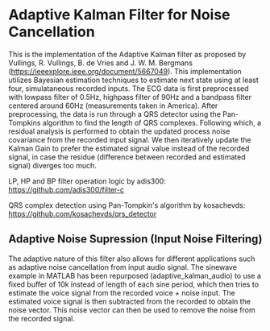 # Adaptive Kalman Filter for Noise Cancellation

This is the implementation of the Adaptive Kalman filter as proposed by Vullings, R. Vullings, B. de Vries and J. W. M. Bergmans (https://ieeexplore.ieee.org/document/5667049). This implementation utilizes Bayesian estimation techniques to estimate next state using at least four, simulataneous recorded inputs. The ECG data is first preprocessed with lowpass filter of 0.5Hz, highpass filter of 90Hz and a bandpass filter centered around 60Hz (measurements taken in America). After preprocessing, the data is run through a QRS detector using the Pan-Tompkins algorithm to find the length of QRS complexes. Following which, a residual analysis is performed to obtain the updated process noise covariance from the recorded input signal. We then iteratively update the Kalman Gain to prefer the estimated signal value instead of the recorded signal, in case the residue (difference between recorded and estimated signal) diverges too much.

LP, HP and BP filter operation logic by adis300: https://github.com/adis300/filter-c

QRS complex detection using Pan-Tompkin's algorithm by kosachevds: https://github.com/kosachevds/qrs_detector

## Adaptive Noise Supression (Input Noise Filtering)
The adaptive nature of this filter also allows for different applications such as adaptive noise cancellation from input audio signal. The sinewave example in MATLAB has been repurposed (adaptive_kalman_audio) to use a fixed buffer of 10k instead of length of each sine period, which then tries to estimate the voice signal from the recorded voice + noise input. The estimated voice signal is then subtracted from the recorded to obtain the noise vector. This noise vector can then be used to remove the noise from the recorded signal.
